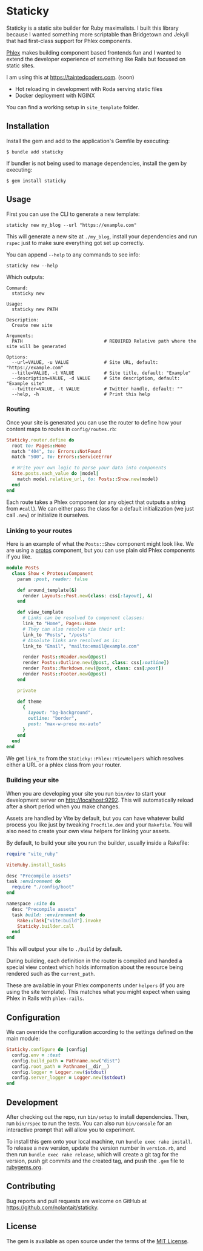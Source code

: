# Staticky

Staticky is a static site builder for Ruby maximalists. I built this library
because I wanted something more scriptable than Bridgetown and Jekyll that had
first-class support for Phlex components.

[Phlex](https://phlex.fun) makes building component based frontends fun and
I wanted to extend the developer experience of something like Rails but focused
on static sites.

I am using this at https://taintedcoders.com. (soon)

- Hot reloading in development with Roda serving static files
- Docker deployment with NGINX

You can find a working setup in `site_template` folder.

## Installation

Install the gem and add to the application's Gemfile by executing:

    $ bundle add staticky

If bundler is not being used to manage dependencies, install the gem by executing:

    $ gem install staticky

## Usage

First you can use the CLI to generate a new template:

```
staticky new my_blog --url "https://example.com"
```

This will generate a new site at `./my_blog`, install your dependencies and run
`rspec` just to make sure everything got set up correctly.

You can append `--help` to any commands to see info:

```
staticky new --help
```

Which outputs:

```
Command:
  staticky new

Usage:
  staticky new PATH

Description:
  Create new site

Arguments:
  PATH                              # REQUIRED Relative path where the site will be generated

Options:
  --url=VALUE, -u VALUE             # Site URL, default: "https://example.com"
  --title=VALUE, -t VALUE           # Site title, default: "Example"
  --description=VALUE, -d VALUE     # Site description, default: "Example site"
  --twitter=VALUE, -t VALUE         # Twitter handle, default: ""
  --help, -h                        # Print this help
```

### Routing

Once your site is generated you can use the router to define how your content
maps to routes in `config/routes.rb`:

```ruby
Staticky.router.define do
  root to: Pages::Home
  match "404", to: Errors::NotFound
  match "500", to: Errors::ServiceError

  # Write your own logic to parse your data into components
  Site.posts.each_value do |model|
    match model.relative_url, to: Posts::Show.new(model)
  end
end
```

Each route takes a Phlex component (or any object that outputs a string from
`#call`). We can either pass the class for a default initialization (we just
call `.new`) or initialize it ourselves.

### Linking to your routes

Here is an example of what the `Posts::Show` component might look like. We are
using a [protos](https://github.com/inhouse-work/protos) component, but you can
use plain old Phlex components if you like.

```ruby
module Posts
  class Show < Protos::Component
    param :post, reader: false

    def around_template(&)
      render Layouts::Post.new(class: css[:layout], &)
    end

    def view_template
      # Links can be resolved to component classes:
      link_to "Home", Pages::Home
      # They can also resolve via their url:
      link_to "Posts", "/posts"
      # Absolute links are resolved as is:
      link_to "Email", "mailto:email@example.com"

      render Posts::Header.new(@post)
      render Posts::Outline.new(@post, class: css[:outline])
      render Posts::Markdown.new(@post, class: css[:post])
      render Posts::Footer.new(@post)
    end

    private

    def theme
      {
        layout: "bg-background",
        outline: "border",
        post: "max-w-prose mx-auto"
      }
    end
  end
end
```

We get `link_to` from the `Staticky::Phlex::ViewHelpers` which resolves either
a URL or a phlex class from your router.

### Building your site

When you are developing your site you run `bin/dev` to start your development
server on [http://localhost:9292](http://localhost:9292).
This will automatically reload after a short period when you make changes.

Assets are handled by Vite by default, but you can have whatever build process
you like just by tweaking `Procfile.dev` and your `Rakefile`. You will also need
to create your own view helpers for linking your assets.

By default, to build your site you run the builder, usually inside a Rakefile:

```ruby
require "vite_ruby"

ViteRuby.install_tasks

desc "Precompile assets"
task :environment do
  require "./config/boot"
end

namespace :site do
  desc "Precompile assets"
  task build: :environment do
    Rake::Task["vite:build"].invoke
    Staticky.builder.call
  end
end
```

This will output your site to `./build` by default.

During building, each definition in the router is compiled and handed a special
view context which holds information about the resource being rendered such as
the `current_path`.

These are available in your Phlex components under `helpers` (if you are using
the site template). This matches what you might expect when using Phlex in
Rails with `phlex-rails`.

## Configuration

We can override the configuration according to the settings defined on the main
module:

```ruby
Staticky.configure do |config|
  config.env = :test
  config.build_path = Pathname.new("dist")
  config.root_path = Pathname(__dir__)
  config.logger = Logger.new($stdout)
  config.server_logger = Logger.new($stdout)
end
```

## Development

After checking out the repo, run `bin/setup` to install dependencies. Then, run
`bin/rspec` to run the tests. You can also run `bin/console` for an interactive
prompt that will allow you to experiment.

To install this gem onto your local machine, run `bundle exec rake install`. To
release a new version, update the version number in `version.rb`, and then run
`bundle exec rake release`, which will create a git tag for the version, push
git commits and the created tag, and push the `.gem` file to
[rubygems.org](https://rubygems.org).

## Contributing

Bug reports and pull requests are welcome on GitHub at https://github.com/nolantait/staticky.

## License

The gem is available as open source under the terms of the [MIT License](https://opensource.org/licenses/MIT).
